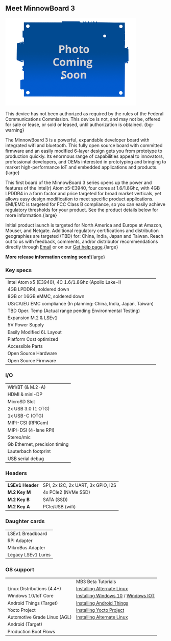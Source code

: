 ## Meet MinnowBoard 3

![MinnowBoard 3 - Top](pages/minnowboard-3/board-coming-soon.png)


This device has not been authorized as required by the rules of the Federal
Communications Commission. This device is not, and may not be, offered for 
sale or lease, or sold or leased, until authorization is obtained. {bg-warning}  

The MinnowBoard 3 is a powerful, expandable developer board with integrated
wifi and bluetooth. This fully open source board with committed firmware 
and an easily modified 6-layer design gets you from prototype to production 
quickly. Its enormous range of capabilities appeal to innovators, professional 
developers, and OEMs interested in prototyping and bringing to market 
high-performance IoT and embedded applications and products.{large}

This first board of the MinnowBoard 3 series opens up the power and features 
of the Intel(r) Atom x5-E3940, four cores at 1.6/1.8Ghz, with 4GB LPDDR4 in a 
form factor and price targeted for broad market verticals, yet allows easy design 
modification to meet specific product applications. EMI/EMC is targeted for FCC 
Class B compliance, so you can easily achieve regulatory thresholds for your 
product. See the product details below for more information.{large}

Initial product launch is targeted for North America and Europe at Amazon, 
Mouser, and Netgate. Additional regulatory certifications and distribution geographies are targeted (TBD) for: China, India, Japan and Taiwan. Reach out to us with feedback, comments, and/or distributor 
recommendations directly through [Email](mailto:support@minnowboard.org) or on our [Get help page](https://minnowboard.org/help).{large}

**More release information coming soon!**{large} 



### Key specs
|  |
|----|
| Intel Atom x5 (E3940), 4C 1.6/1.8Ghz (Apollo Lake-I) |
| 4GB LPDDR4, soldered down |
| 8GB or 16GB eMMC, soldered down |
| US/CA/EU EMC compliance (In planning: China, India, Japan, Taiwan) |
| TBD Oper. Temp (Actual range pending Environmental Testing) |
| Expansion M.2 & LSEv1 |
| 5V Power Supply |
| Easily Modified 6L Layout |
| Platform Cost optimized |
| Accessible Parts |
| Open Source Hardware|
| Open Source Firmware |

### I/O
|  |
|----|
| Wifi/BT (& M.2-A) |
| HDMI & mini-DP |
| MicroSD Slot |
| 2x USB 3.0 (1 OTG) |
| 1x USB-C (OTG) |
| MIPI-CSI (RPICam) |
| MIPI-DSI (4-lane RPI) |
| Stereo/mic |
| Gb Ethernet, precision timing |
| Lauterbach footprint |
| USB serial debug |

### Headers
|  |   |
|----|----|
| **LSEv1 Header**  | SPI, 2x I2C, 2x UART, 3x GPIO, I2S |
| **M.2 Key M**  | 4x PCIe2 (NVMe SSD)  |
| **M.2 Key B**  | SATA (SSD) |
| **M.2 Key A**  | PCIe/USB (wifi) |

### Daughter cards
|  |
|----|
| LSEv1 Breadboard |
| RPI Adapter |
| MikroBus Adapter |
| Legacy LSEv1 Lures |

### OS support
|  |   |
|----|----|
|  | MB3 Beta Tutorials |
| Linux Distributions (4.4+) | [Installing Alternate Linux](tutorials/installing-alternate-linux-on-minnowboard-3) |
| Windows 10/IoT Core | [Installing Windows 10](tutorials/installing-windows-iot-on-minnowboard-3) / [Windows IOT](tutorials/installing-windows-10-on-minnowboard-3) |
| Android Things (Target) | [Installing Android Things](tutorials/installing-android-things-on-minnowboard-3) |
| Yocto Project | [Installing Yocto Project](tutorials/installing-yocto-project-on-minnowboard-3) |
| Automotive Grade Linux (AGL) | [Installing Alternate Linux](tutorials/installing-alternate-linux-on-minnowboard-3) |
| Android (Target) | |
| Production Boot Flows| |
